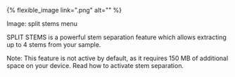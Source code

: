 ---
---

{% flexible_image link=".png" alt="" %}

Image: split stems menu

SPLIT STEMS is a powerful stem separation feature which allows extracting up to 4 stems from your sample.

Note: This feature is not active by default, as it requires 150 MB of additional space on your device. Read how to activate stem separation.